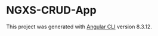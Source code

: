 # NGXS-CRUD-App
This project was generated with [Angular CLI](https://github.com/angular/angular-cli) version 8.3.12.


